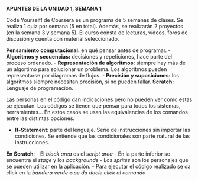 **APUNTES DE LA UNIDAD 1, SEMANA 1**

Code Yourself! de Coursera es un programa de 5 semanas de clases. Se realiza 1 quiz por semana (5 en total). Además, se realizarán 2 proyectos (en la semana 3 y semana 5). El curso consta de lecturas, vídeos, foros de discusión y cuenta con material seleccionado.

**Pensamiento computacional:** en qué pensar antes de programar.
    - **Algoritmos y secuencias:** decisiones y repeticiones, hace parte del proceso ordenado.
    - **Representación de algoritmos:** siempre hay más de un algortimo para solucionar un problema. 
    Los algoritmos pueden representarse por diagramas de flujos.
    - **Precisión y suposiciones:** los algoritmos siempre necesitan precisión, si no pueden fallar.
**Scratch:** Lenguaje de programación.

Las personas en el código dan indicaciones pero no pueden ver como estas se ejecutan.
    Los códigos se tienen que pensar para todos los sistemas, herramientas...
        En estos casos se usan las equivalencias de los comandos entre las distintas opciones.
- **If-Statement**: parte del lenguaje.
    Serie de instrucciones sin importar las condiciones.
        Se entiende que las condicionales son parte natural de las instrucciones.

**En Scratch**: 
    - El *block area* es el *script area*
    - En la parte inferior se encuentra el *stage* y los *backgrounds*
    - Los *sprites* son los personajes que se pueden utilizar en la aplicación.
    - Para ejecutar el código realizado se da click en la *bandera verde* **o** *se da docle click al comando*